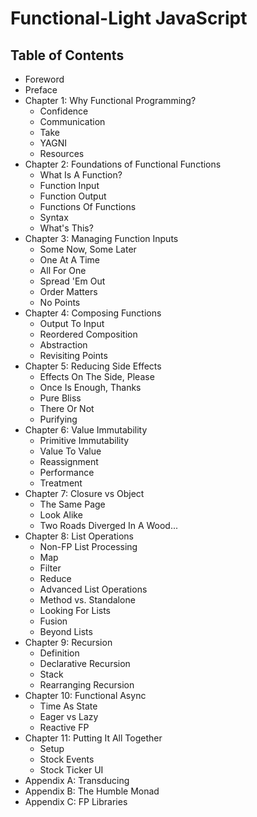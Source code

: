 # Functional-Light JavaScript

## Table of Contents

* Foreword
* Preface
* Chapter 1: Why Functional Programming?
	* Confidence
	* Communication
	* Take
	* YAGNI
	* Resources
* Chapter 2: Foundations of Functional Functions
	* What Is A Function?
	* Function Input
	* Function Output
	* Functions Of Functions
	* Syntax
	* What's This?
* Chapter 3: Managing Function Inputs
	* Some Now, Some Later
	* One At A Time
	* All For One
	* Spread 'Em Out
	* Order Matters
	* No Points
* Chapter 4: Composing Functions
	* Output To Input
	* Reordered Composition
	* Abstraction
	* Revisiting Points
* Chapter 5: Reducing Side Effects
	* Effects On The Side, Please
	* Once Is Enough, Thanks
	* Pure Bliss
	* There Or Not
	* Purifying
* Chapter 6: Value Immutability
	* Primitive Immutability
	* Value To Value
	* Reassignment
	* Performance
	* Treatment
* Chapter 7: Closure vs Object
	* The Same Page
	* Look Alike
	* Two Roads Diverged In A Wood...
* Chapter 8: List Operations
	* Non-FP List Processing
	* Map
	* Filter
	* Reduce
	* Advanced List Operations
	* Method vs. Standalone
	* Looking For Lists
	* Fusion
	* Beyond Lists
* Chapter 9: Recursion
	* Definition
	* Declarative Recursion
	* Stack
	* Rearranging Recursion
* Chapter 10: Functional Async
	* Time As State
	* Eager vs Lazy
	* Reactive FP
* Chapter 11: Putting It All Together
	* Setup
	* Stock Events
	* Stock Ticker UI
* Appendix A: Transducing
* Appendix B: The Humble Monad
* Appendix C: FP Libraries
